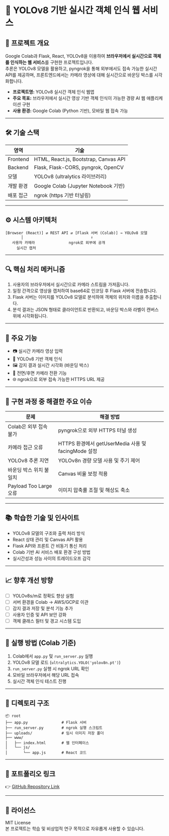 
# 🧠 YOLOv8 기반 실시간 객체 인식 웹 서비스

## 🔧 프로젝트 개요
Google Colab과 Flask, React, YOLOv8을 이용하여 **브라우저에서 실시간으로 객체를 인식하는 웹 서비스**를 구현한 프로젝트입니다.  
추론은 YOLOv8 모델을 활용하고, pyngrok을 통해 외부에서도 접속 가능한 실시간 API를 제공하며, 프론트엔드에서는 카메라 영상에 대해 실시간으로 바운딩 박스를 시각화합니다.

- **프로젝트명:** YOLOv8 실시간 객체 인식 웹앱
- **주요 목표:** 브라우저에서 실시간 영상 기반 객체 인식이 가능한 경량 AI 웹 애플리케이션 구현
- **사용 환경:** Google Colab (Python 기반), 모바일 웹 접속 가능

---

## 🛠 기술 스택

| 영역        | 기술                                   |
|-------------|----------------------------------------|
| Frontend    | HTML, React.js, Bootstrap, Canvas API  |
| Backend     | Flask, Flask-CORS, pyngrok, OpenCV     |
| 모델        | YOLOv8 (ultralytics 라이브러리)        |
| 개발 환경   | Google Colab (Jupyter Notebook 기반)   |
| 배포 접근   | ngrok (https 기반 터널링)              |

---

## ⚙️ 시스템 아키텍처

```
[Browser (React)] ⇄ REST API ⇄ [Flask 서버 (Colab)] → YOLOv8 모델
       │                              ↑
   사용자 카메라               ngrok로 외부에 공개
     실시간 캡처
```

---

## 🔍 핵심 처리 메커니즘

1. 사용자의 브라우저에서 실시간으로 카메라 스트림을 가져옵니다.
2. 일정 간격으로 영상을 캡처하여 base64로 인코딩 후 Flask 서버에 전송합니다.
3. Flask 서버는 이미지를 YOLOv8 모델로 분석하여 객체의 위치와 이름을 추출합니다.
4. 분석 결과는 JSON 형태로 클라이언트로 반환되고, 바운딩 박스와 라벨이 캔버스 위에 시각화됩니다.

---

## 🚧 주요 기능

- 📷 실시간 카메라 영상 입력
- 🎯 YOLOv8 기반 객체 인식
- 🖼 감지 결과 실시간 시각화 (바운딩 박스)
- 🔄 전면/후면 카메라 전환 기능
- 🌐 ngrok으로 외부 접속 가능한 HTTPS URL 제공

---

## 🧪 구현 과정 중 해결한 주요 이슈

| 문제 | 해결 방법 |
|------|------------|
| Colab은 외부 접속 불가 | pyngrok으로 외부 HTTPS 터널 생성 |
| 카메라 접근 오류 | HTTPS 환경에서 getUserMedia 사용 및 facingMode 설정 |
| YOLOv8 추론 지연 | YOLOv8n 경량 모델 사용 및 주기 제어 |
| 바운딩 박스 위치 불일치 | Canvas 비율 보정 적용 |
| Payload Too Large 오류 | 이미지 압축률 조절 및 해상도 축소 |

---

## 📚 학습한 기술 및 인사이트

- YOLOv8 모델의 구조와 출력 처리 방식
- React 상태 관리 및 Canvas API 활용
- Flask API와 프론트 간 비동기 통신 처리
- Colab 기반 AI 서비스 배포 환경 구성 방법
- 실시간성과 성능 사이의 트레이드오프 감각

---

## 📈 향후 개선 방향

- [ ] YOLOv8s/m로 정확도 향상 실험
- [ ] 서버 환경을 Colab → AWS/GCP로 이관
- [ ] 감지 결과 저장 및 분석 기능 추가
- [ ] 사용자 인증 및 API 보안 강화
- [ ] 객체 클래스 필터 및 경고 시스템 도입

---

## 🚀 실행 방법 (Colab 기준)

1. Colab에서 `app.py` 및 `run_server.py` 실행
2. YOLOv8 모델 로드 (`ultralytics.YOLO('yolov8n.pt')`)
3. `run_server.py` 실행 시 ngrok URL 확인
4. 모바일 브라우저에서 해당 URL 접속
5. 실시간 객체 인식 테스트 진행

---

## 📂 디렉토리 구조

```
📦 root
├── app.py               # Flask 서버
├── run_server.py        # ngrok 실행 스크립트
├── uploads/             # 임시 이미지 저장 폴더
├── www/
│   ├── index.html       # 웹 인터페이스
│   └── js/
│       └── app.js       # React 코드
```

---

## 📌 포트폴리오 링크

👉 [GitHub Repository Link](https://github.com/your-username/yolov8-object-detection-webapp)

---

## 📜 라이선스

MIT License  
본 프로젝트는 학습 및 비상업적 연구 목적으로 자유롭게 사용할 수 있습니다.
